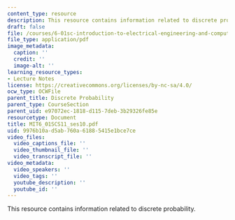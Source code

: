 ```yaml
---
content_type: resource
description: This resource contains information related to discrete probability.
draft: false
file: /courses/6-01sc-introduction-to-electrical-engineering-and-computer-science-i-spring-2011/9976b10ad5ab760a61885415e1bce7ce_MIT6_01SCS11_ses10.pdf
file_type: application/pdf
image_metadata:
  caption: ''
  credit: ''
  image-alt: ''
learning_resource_types:
- Lecture Notes
license: https://creativecommons.org/licenses/by-nc-sa/4.0/
ocw_type: OCWFile
parent_title: Discrete Probability
parent_type: CourseSection
parent_uid: e97072ec-1818-d115-7deb-3b29326fe85e
resourcetype: Document
title: MIT6_01SCS11_ses10.pdf
uid: 9976b10a-d5ab-760a-6188-5415e1bce7ce
video_files:
  video_captions_file: ''
  video_thumbnail_file: ''
  video_transcript_file: ''
video_metadata:
  video_speakers: ''
  video_tags: ''
  youtube_description: ''
  youtube_id: ''
---
```

This resource contains information related to discrete probability.